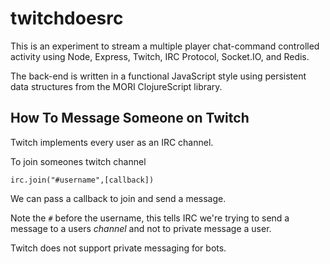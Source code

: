 # twitchdoesrc

This is an experiment to stream a multiple player chat-command controlled activity using Node, Express, Twitch, IRC Protocol, Socket.IO, and Redis. 

The back-end is written in a functional JavaScript style using persistent data structures from the MORI ClojureScript library.  

## How To Message Someone on Twitch

Twitch implements every user as an IRC channel.

To join someones twitch channel

`irc.join("#username",[callback])`

We can pass a callback to join and send a message. 

Note the `#` before the username, this tells IRC we're trying to send a message to a users *channel* and not to private message a user.

Twitch does not support private messaging for bots.
